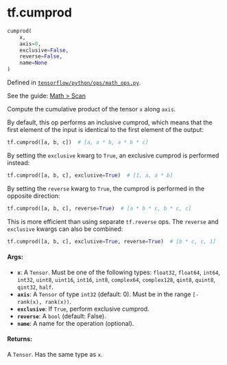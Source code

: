 <div itemscope itemtype="http://developers.google.com/ReferenceObject">
<meta itemprop="name" content="tf.cumprod" />
</div>

# tf.cumprod

``` python
cumprod(
    x,
    axis=0,
    exclusive=False,
    reverse=False,
    name=None
)
```



Defined in [`tensorflow/python/ops/math_ops.py`](https://www.tensorflow.org/code/tensorflow/python/ops/math_ops.py).

See the guide: [Math > Scan](../../../api_guides/python/math_ops.md#Scan)

Compute the cumulative product of the tensor `x` along `axis`.

By default, this op performs an inclusive cumprod, which means that the
first element of the input is identical to the first element of the output:

```python
tf.cumprod([a, b, c])  # [a, a * b, a * b * c]
```

By setting the `exclusive` kwarg to `True`, an exclusive cumprod is
performed
instead:

```python
tf.cumprod([a, b, c], exclusive=True)  # [1, a, a * b]
```

By setting the `reverse` kwarg to `True`, the cumprod is performed in the
opposite direction:

```python
tf.cumprod([a, b, c], reverse=True)  # [a * b * c, b * c, c]
```

This is more efficient than using separate `tf.reverse` ops.
The `reverse` and `exclusive` kwargs can also be combined:

```python
tf.cumprod([a, b, c], exclusive=True, reverse=True)  # [b * c, c, 1]
```

#### Args:

* <b>`x`</b>: A `Tensor`. Must be one of the following types: `float32`, `float64`,
     `int64`, `int32`, `uint8`, `uint16`, `int16`, `int8`, `complex64`,
     `complex128`, `qint8`, `quint8`, `qint32`, `half`.
* <b>`axis`</b>: A `Tensor` of type `int32` (default: 0). Must be in the range
    `[-rank(x), rank(x))`.
* <b>`exclusive`</b>: If `True`, perform exclusive cumprod.
* <b>`reverse`</b>: A `bool` (default: False).
* <b>`name`</b>: A name for the operation (optional).


#### Returns:

A `Tensor`. Has the same type as `x`.
